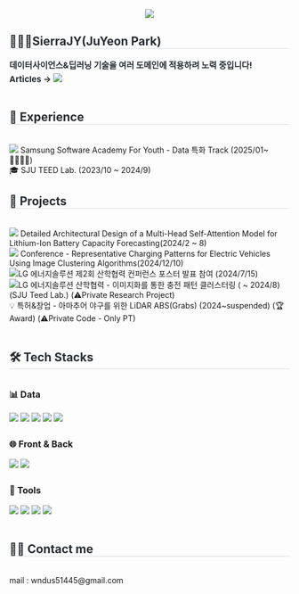<div align="center">
    <img src="https://capsule-render.vercel.app/api?type=waving&color=gradient&height=180&text=SierraJY's%20Projects&animation=&fontColor=ffffff&fontSize=60" />
</div>
<div style="text-align: left;"> 
    <h2 style="border-bottom: 1px solid #d8dee4; color: #282d33;">🙋🏻‍♂️SierraJY(JuYeon Park)</h2>  
    <div style="font-weight: 700; font-size: 15px; text-align: left; color: #282d33;">
        <b>데이터사이언스&딥러닝 기술을 여러 도메인에 적용하려 노력 중입니다!</b>
        <!-- IEEE Author Profile Link -->
<div style="margin-top: 5px;">
    <b>Articles -></b>
    <a href="https://ieeexplore.ieee.org/author/885049052324059" target="_blank" style="text-decoration: none;">
        <img src="https://img.shields.io/badge/IEEE%20Author-00629B?style=flat&logoColor=white">
    </a>
</div>
</div>
<br>
<h2 style="border-bottom: 1px solid #d8dee4; color: #282d33;"> 📌 Experience </h2> <br> 
<div style="margin: ; text-align: left;">
    <img src="https://img.shields.io/badge/Samsung-1428A0?style=flat&logoColor=white"> Samsung Software Academy For Youth - Data 특화 Track (2025/01~🏃🏻‍♂️‍➡️)<br>
    🎓 SJU TEED Lab. (2023/10 ~ 2024/9) <br>
</div>
<h2 style="border-bottom: 1px solid #d8dee4; color: #282d33;"> 📌 Projects </h2> <br> 
<div style="margin: ; text-align: left;">
    <img src="https://img.shields.io/badge/IEEE%20-00629B?style=flat&logoColor=white"> Detailed Architectural Design of a Multi-Head Self-Attention Model for Lithium-Ion Battery Capacity Forecasting(2024/2 ~ 8)<br>
    <img src="https://img.shields.io/badge/ICCE%20-00629B?style=flat&logoColor=white"> Conference - Representative Charging Patterns for Electric Vehicles Using Image Clustering Algorithms(2024/12/10)<br>
    <img src="https://img.shields.io/badge/LG-ED1C24?style=flat&logoColor=white">LG 에너지솔루션 제2회 산학협력 컨퍼런스 포스터 발표 참여 (2024/7/15)<br>
    <img src="https://img.shields.io/badge/LG-ED1C24?style=flat&logoColor=white">LG 에너지솔루션 산학협력 - 이미지화를 통한 충전 패턴 클러스터링 ( ~ 2024/8) (SJU Teed Lab.) (⚠️Private Research Project)<br>
    💡 특허&창업 - 아마추어 야구를 위한 LiDAR ABS(Grabs) (2024~suspended) (🏆 Award) (⚠️Private Code - Only PT) <br>
</div>
<br>
<div style="text-align: left;">
  <h2 style="border-bottom: 1px solid #d8dee4; color: #282d33;"> 🛠️ Tech Stacks </h2> <br> 

  <!-- Data -->
  <div style="margin-bottom: 10px;">
    <strong style="font-size: 16px;">📊 Data</strong><br><br>
    <img src="https://img.shields.io/badge/Python-3776AB?style=flat&logo=Python&logoColor=white">
    <img src="https://img.shields.io/badge/PyTorch-EE4C2C?style=flat&logo=PyTorch&logoColor=white">
    <img src="https://img.shields.io/badge/scikit--learn-F7931E?style=flat&logo=scikit-learn&logoColor=white">
    <img src="https://img.shields.io/badge/Apache%20Spark-E25A1C?style=flat&logo=apachespark&logoColor=white">
    <img src="https://img.shields.io/badge/Apache%20Kafka-231F20?style=flat&logo=apachekafka&logoColor=white">
  </div>
  <br>
  <!-- Front & Back -->
  <div style="margin-bottom: 10px;">
    <strong style="font-size: 16px;">🌐 Front & Back</strong><br><br>
    <img src="https://img.shields.io/badge/Vue.js-4FC08D?style=flat&logo=vuedotjs&logoColor=white">
    <img src="https://img.shields.io/badge/Django-092E20?style=flat&logo=django&logoColor=white">
  </div>
  <br>
  <!-- Tools -->
  <div>
    <strong style="font-size: 16px;">🧰 Tools</strong><br><br>
    <img src="https://img.shields.io/badge/Notion-000000?style=flat&logo=Notion&logoColor=white">
    <img src="https://img.shields.io/badge/Git-F05032?style=flat&logo=git&logoColor=white">
    <img src="https://img.shields.io/badge/GitHub-181717?style=flat&logo=github&logoColor=white">
    <img src="https://img.shields.io/badge/GitLab-FC6D26?style=flat&logo=gitlab&logoColor=white">
  </div>
</div>

<br>
<div style="text-align: left;">
    <h2 style="border-bottom: 1px solid #d8dee4; color: #282d33;"> 🧑‍💻 Contact me </h2> <br> 
    <div style="text-align: left;">  mail : wndus51445@gmail.com </div>  <br> 
       </div> 
    </div>
    
